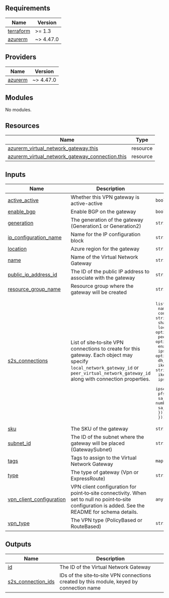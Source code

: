 <!-- BEGIN_TF_DOCS -->
## Requirements

| Name | Version |
|------|---------|
| <a name="requirement_terraform"></a> [terraform](#requirement\_terraform) | >= 1.3 |
| <a name="requirement_azurerm"></a> [azurerm](#requirement\_azurerm) | ~> 4.47.0 |

## Providers

| Name | Version |
|------|---------|
| <a name="provider_azurerm"></a> [azurerm](#provider\_azurerm) | ~> 4.47.0 |

## Modules

No modules.

## Resources

| Name | Type |
|------|------|
| [azurerm_virtual_network_gateway.this](https://registry.terraform.io/providers/hashicorp/azurerm/latest/docs/resources/virtual_network_gateway) | resource |
| [azurerm_virtual_network_gateway_connection.this](https://registry.terraform.io/providers/hashicorp/azurerm/latest/docs/resources/virtual_network_gateway_connection) | resource |

## Inputs

| Name | Description | Type | Default | Required |
|------|-------------|------|---------|:--------:|
| <a name="input_active_active"></a> [active\_active](#input\_active\_active) | Whether this VPN gateway is active-active | `bool` | `false` | no |
| <a name="input_enable_bgp"></a> [enable\_bgp](#input\_enable\_bgp) | Enable BGP on the gateway | `bool` | `false` | no |
| <a name="input_generation"></a> [generation](#input\_generation) | The generation of the gateway (Generation1 or Generation2) | `string` | `"Generation1"` | no |
| <a name="input_ip_configuration_name"></a> [ip\_configuration\_name](#input\_ip\_configuration\_name) | Name for the IP configuration block | `string` | `"vnetGatewayConfig"` | no |
| <a name="input_location"></a> [location](#input\_location) | Azure region for the gateway | `string` | `"westeurope"` | no |
| <a name="input_name"></a> [name](#input\_name) | Name of the Virtual Network Gateway | `string` | n/a | yes |
| <a name="input_public_ip_address_id"></a> [public\_ip\_address\_id](#input\_public\_ip\_address\_id) | The ID of the public IP address to associate with the gateway | `string` | n/a | yes |
| <a name="input_resource_group_name"></a> [resource\_group\_name](#input\_resource\_group\_name) | Resource group where the gateway will be created | `string` | n/a | yes |
| <a name="input_s2s_connections"></a> [s2s\_connections](#input\_s2s\_connections) | List of site‑to‑site VPN connections to create for this gateway. Each object may specify `local_network_gateway_id` or `peer_virtual_network_gateway_id` along with connection properties. | <pre>list(object({<br/>    name                            = string<br/>    connection_type                 = string<br/>    shared_key                      = string<br/>    local_network_gateway_id        = optional(string)<br/>    peer_virtual_network_gateway_id = optional(string)<br/>    enable_bgp                      = optional(bool)<br/>    ipsec_policy = optional(object({<br/>      dh_group         = string<br/>      ike_encryption   = string<br/>      ike_integrity    = string<br/>      ipsec_encryption = string<br/>      ipsec_integrity  = string<br/>      pfs_group        = string<br/>      sa_lifetime      = number<br/>      sa_data_size     = number<br/>    }))<br/>  }))</pre> | `[]` | no |
| <a name="input_sku"></a> [sku](#input\_sku) | The SKU of the gateway | `string` | `"VpnGw1"` | no |
| <a name="input_subnet_id"></a> [subnet\_id](#input\_subnet\_id) | The ID of the subnet where the gateway will be placed (GatewaySubnet) | `string` | n/a | yes |
| <a name="input_tags"></a> [tags](#input\_tags) | Tags to assign to the Virtual Network Gateway | `map(string)` | `{}` | no |
| <a name="input_type"></a> [type](#input\_type) | The type of gateway (Vpn or ExpressRoute) | `string` | `"Vpn"` | no |
| <a name="input_vpn_client_configuration"></a> [vpn\_client\_configuration](#input\_vpn\_client\_configuration) | VPN client configuration for point‑to‑site connectivity. When set to null no point‑to‑site configuration is added. See the README for schema details. | `any` | `null` | no |
| <a name="input_vpn_type"></a> [vpn\_type](#input\_vpn\_type) | The VPN type (PolicyBased or RouteBased) | `string` | `"RouteBased"` | no |

## Outputs

| Name | Description |
|------|-------------|
| <a name="output_id"></a> [id](#output\_id) | The ID of the Virtual Network Gateway |
| <a name="output_s2s_connection_ids"></a> [s2s\_connection\_ids](#output\_s2s\_connection\_ids) | IDs of the site‑to‑site VPN connections created by this module, keyed by connection name |
<!-- END_TF_DOCS -->